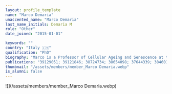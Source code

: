 ```yaml
---
layout: profile_template
name: "Marco Demaria"
unaccented_name: "Marco Demaria"
last_name_initials: Demaria M
role: "Other"
date_joined: "2015-01-01"

keywords: ""
country: "Italy 🇮🇹"
qualification: "PhD"
biography: "Marco is a Professor of Cellular Ageing and Senescence at the University of Groningen's Medical Faculty. He earned his PhD in Molecular Medicine from the University of Torino, Italy, under Prof. Valeria Poli, where he studied STAT3's role in cancer cell survival and metabolism. In 2010, Marco joined Prof. Judith Campisi's lab at the Buck Institute for Research on Aging, California, to develop models for studying senescent cells and their roles in tissue repair, cancer, and aging. He later joined the University of Groningen and ERIBA in 2015, becoming a full professor in 2024 and director of the Mechanism of Health, Ageing and Disease (MoHAD) Institute at UMCG in 2023. Marco serves as the Preseident of the International Cell Senescence Association (ICSA) and is the Editor in Chief of NPJ Aging. Outside work, Marco enjoys spending time with his family, running, traveling, cooking, and tasting wine."
publications: "39129051; 39121846; 38724734; 38654098; 37644339; 38460134; 38310117; 38052712; 38030088; 37926332; 37969056; 37802028; 37547972; 37397084; 36801257; 34908245; 36849522; 36049114; 36564381; 36045302; 36010584; 36090630; 33775830; 35609537; 34985783; 34918084; 34728311; 34911777; 34793711; 34548270; 34598318; 34536446; 33811820; 33823141; 33911261; 33556549; 33734564; 33349436; 33467440; 33378272; 33056980; 32955770; 32800796; 32800659; 32482536; 32641409; 32727916; 32460521; 32446180; 32050662; 31675495; 31553904; 31148373; 31153901; 30907060; 30710410; 30648461; 30395873; 29985363; 29575469; 29477613; 29686183; 29484109; 28844647; 28436958; 28111332; 27979832; 28616578; 26845683; 26657143; 26240345; 25499914"
thumbnail: "/assets/members/member_Marco Demaria.webp"
is_alumni: false
---
```


 ![](/assets/members/member_Marco Demaria.webp)

 